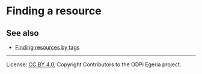 <!-- SPDX-License-Identifier: CC-BY-4.0 -->
<!-- Copyright Contributors to the ODPi Egeria project. -->

# Finding a resource


## See also

* [Finding resources by tags](accessing-tagged-resources.md)

----
License: [CC BY 4.0](https://creativecommons.org/licenses/by/4.0/),
Copyright Contributors to the ODPi Egeria project.